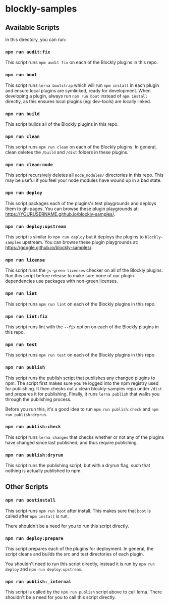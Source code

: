 # blockly-samples

## Available Scripts

In this directory, you can run:

### `npm run audit:fix`
This script runs `npm audit fix` on each of the Blockly plugins in this repo.

### `npm run boot`
This script runs `lerna bootstrap` which will run `npm install` in each plugin
and ensure local plugins are symlinked, ready for development.
When developing a plugin, always run `npm run boot` instead of `npm install`
directly, as this ensures local plugins (eg: dev-tools) are locally linked.

### `npm run build`
This script builds all of the Blockly plugins in this repo.

### `npm run clean`
This script runs `npm run clean` on each of the Blockly plugins.
In general, clean deletes the `/build` and `/dist` folders in these plugins.

### `npm run clean:node`
This script recursively deletes all `node_modules/` directories in this repo.
This may be useful if you feel your node modules have wound up in a bad state.

### `npm run deploy`
This script packages each of the plugins's test playgrounds and deploys them to
gh-pages. You can browse these plugin playgrounds at:
https://YOURUSERNAME.github.io/blockly-samples/.

### `npm run deploy:upstream`
This script is similar to `npm run deploy` but it deploys the plugins to
`blockly-samples` upstream. You can browse these plugin playgrounds at:
https://google.github.io/blockly-samples/.

### `npm run license`
This script runs the `js-green-licenses` checker on all of the Blockly plugins.
Run this script before release to make sure none of our plugin dependencies
use packages with non-green licenses.

### `npm run lint`
This script runs `npm run lint` on each of the Blockly plugins in this repo.

### `npm run lint:fix`
This script runs lint with the `--fix` option on each of the Blockly plugins in
this repo.

### `npm run test`
This script runs `npm run test` on each of the Blockly plugins in this repo.

### `npm run publish`
This script runs the publish script that publishes any changed plugins to npm.
The script first makes sure you're logged into the npm registry used for
publishing. It then checks out a clean blockly-samples repo under `/dist` and
prepares it for publishing. Finally, it runs `lerna publish` that walks you
through the publishing process.

Before you run this, it's a good idea to run `npm run publish:check` and
`npm run publish:dryrun`.

### `npm run publish:check`
This script runs `lerna changes` that checks whether or not any of the plugins
have changed since last published, and thus require publishing.

### `npm run publish:dryrun`
This script runs the publishing script, but with a dryrun flag, such that
nothing is actually published to npm.

## Other Scripts

### `npm run postinstall`
This script runs `npm run boot` after install. This makes sure that `boot` is
called after `npm install` is run.

There shouldn't be a need for you to run this script directly.

### `npm run deploy:prepare`
This script prepares each of the plugins for deployment. In general, the script
cleans and builds the src and test directories of each plugin.

You shouldn't need to run this script directly, instead it is run by
`npm run deploy` and `npm run deploy:upstream`.

### `npm run publish:_internal`
This script is called by the `npm run publish` script above to call lerna.
There shouldn't be a need for you to call this script directly.
